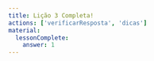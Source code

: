```yaml
---
title: Lição 3 Completa!
actions: ['verificarResposta', 'dicas']
material:
  lessonComplete:
    answer: 1
---
```

